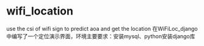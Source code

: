 # wifi_location
use the csi of wifi sign to predict aoa and get the location
在WiFiLoc_django中编写了一个定位演示界面，环境主要要求：安装mysql、python安装django库
